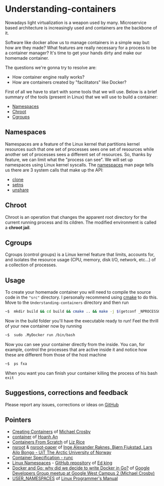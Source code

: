 # Understanding-containers

Nowadays light virtualization is a weapon used by many. Microservice based architecture is increasingly used and containers are the backbone of it.

Software like docker allow us to manage containers in a simple way but: how are they made? What features are really necessary for a process to be a container manager? It's time to get your hands dirty and make our homemade container.

The questions we're gonna try to resolve are:

 - How container engine really works?
 - How are containers created by "facilitators" like Docker?

First of all we have to start with some tools that we will use. Below is a brief summary of the tools (present in Linux) that we will use to build a container:

- [Namespaces](#namespaces)
- [Chroot](#chroot)
- [Cgroups](#cgroups)

## Namespaces
Namespaces are a feature of the Linux kernel that partitions kernel resources such that one set of processes sees one set of resources while another set of processes sees a different set of resources.
So, thanks by feature, we can limit what the "process can see". We will set up namespaces using Linux kernel syscalls.
The [namespaces](http://man7.org/linux/man-pages/man7/namespaces.7.html) man page tells us there are 3 system calls that make up the API:
- [clone](http://man7.org/linux/man-pages/man2/clone.2.html)
- [setns](http://man7.org/linux/man-pages/man2/setns.2.html)
- [unshare](http://man7.org/linux/man-pages/man2/unshare.2.html)

## Chroot
Chroot is an operation that changes the apparent root directory for the current running process and its cildren. The modified environment is called a **chroot jail**.

## Cgroups
Cgroups (control groups) is a Linux kernel feature that limits, accounts for, and isolates the resource usage (CPU, memory, disk I/O, network, etc...) of a collection of processes.

## Usage
To create your homemade container you will need to compile the source code in the `"src"` directory. I personally recommend using [cmake](https://cmake.org/) to do this. Move to the `Understanding-containers` directory and then run
```bash
~$  mkdir build && cd build && cmake .. && make -j $(getconf _NPROCESSORS_ONLN)
```
Now in the build folder you'll have the executable ready to run! Feel the thrill of your new container now by running
```bash
~$  sudo .MyDocker run /bin/bash
```
Now you can see your container directly from the inside. You can, for example, control the processes that are active inside it and notice how these are different from those of the host machine
```bash
~$  ps fxa
```
When you want you can finish your container killing the process of his bash `exit`

## Suggestions, corrections and feedback

Please report any issues, corrections or ideas on [GitHub](https://github.com/DavideAG/Understanding-containers/issues)

## Pointers
- [Creating Containers](http://crosbymichael.com/creating-containers-part-1.html) of [Michael Crosby](https://github.com/crosbymichael)
- [container](https://github.com/hoanhan101/container) of [Hoanh An](https://github.com/hoanhan101)
- [Containers From Scratch](https://www.youtube.com/watch?time_continue=9&v=8fi7uSYlOdc&feature=emb_logo) of [Liz Rice](https://www.lizrice.com/)
- [nsroot](https://github.com/uit-no/nsroot) & [nsroot-paper](https://arxiv.org/ftp/arxiv/papers/1609/1609.03750.pdf) of [Inge Alexander Raknes, Bjørn Fjukstad, Lars Ailo Bongo - UiT The Arctic University of Norway](https://en.uit.no/startsida)
- [Container Specification - runc](https://github.com/opencontainers/runc/blob/4932620b6237ed2a91aa5b5ca8cca6a73c10311b/libcontainer/SPEC.md)
- [Linux Namespaces](https://medium.com/@teddyking/linux-namespaces-850489d3ccf) - [GitHub repository](https://github.com/teddyking/ns-process) of [Ed king](https://github.com/teddyking)
- [Docker and Go: why did we decide to write Docker in Go?](https://www.slideshare.net/jpetazzo/docker-and-go-why-did-we-decide-to-write-docker-in-go) of [Google Developers Group meetup at Google West Campus 2 (Michael Crosby)](https://github.com/crosbymichael)
- [USER_NAMESPACES](http://man7.org/linux/man-pages/man7/user_namespaces.7.html) of [Linux Programmer's Manual](http://man7.org/index.html)